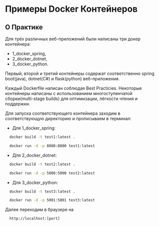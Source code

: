 # Примеры Docker Контейнеров

## О Практике

Для трёх различных веб-приложений были написаны три докер контейнера:


* 1_docker_spring,
* 2_docker_dotnet,
* 3_docker_python.


Первый, второй и третий контейнеры содержат соответственно spring boot(java), dotnet(C#) и flask(python) веб-приложения.

Каждый Dockerfile написан соблюдая Best Practicies. 
Некоторые контейнеры написаны с использованием многоступенчатой сборки(multi-stage builds)
для оптимизации, лёгкости чтения и поддержки.

Для запуска соответствующего контейнера заходим в соответствующую директорию и прописываем в терминал:

* Для 1_docker_spring:
```sh
  docker build -t test1:latest .
```
```sh
  docker run -d -p 8080:8080 test1:latest
```

* Для 2_docker_dotnet:
```sh
  docker build -t test2:latest .
```
```sh
  docker run -d -p 5000:5000 test2:latest
```

* Для 3_docker_python:
```sh
  docker build -t test3:latest .
```
```sh
  docker run -d -p 5001:5001 test3:latest
```

Далее переходим в браузере на

```sh
  http://localhost:[port]
```
